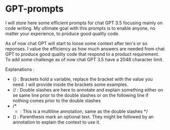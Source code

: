 # GPT-prompts

I will store here some efficient prompts for chat GPT 3.5 focusing mainly on code writing.
My ultimate goal with this prompts is to enable anyone, no matter your experience, to produce good quality code.

As of now chat GPT will start to loose some context after ten's or so reponses. 
I value the efficiency as how much answers are needed from chat GPT to produce good quality code that respond to a product requirement.
To add some challenge as of now chat GPT 3.5 have a 2048 character limit.


Explanations :
  - {} : Brackets hold a variable, replace the bracket with the value you need. I will provide inside the brackets some examples.
  - // : Double slashes are here to annotate and explain something either on se same line prior to the double slashes or on the following line if nothing comes prior to the double slashes
  - /*
     *   : This is a multiline annotation, same as the double slashes
     */
  - () : 	Parenthesis mark an optional text. They might be followed by an annotation to explain the context to use it.
